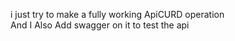 i just try to make a fully working ApiCURD operation 
<br>
And I Also Add swagger on it to test the api 
